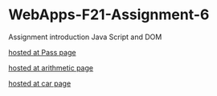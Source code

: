 # WebApps-F21-Assignment-6
Assignment introduction Java Script and DOM

[hosted at Pass page](https://44-563-webapps-f21.github.io/webapps-f21-assignment-6-sumantharrabelli/pass.html)

[hosted at arithmetic page](https://44-563-webapps-f21.github.io/webapps-f21-assignment-6-sumantharrabelli/arithmetic.html)

[hosted at car page](https://44-563-webapps-f21.github.io/webapps-f21-assignment-6-sumantharrabelli/car.html)